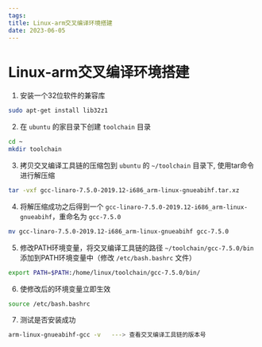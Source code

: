 ```yaml
---
tags: 
title: Linux-arm交叉编译环境搭建
date: 2023-06-05
---
```

# Linux-arm交叉编译环境搭建

1. 安装一个32位软件的兼容库
```bash
sudo apt-get install lib32z1
```


2. 在 `ubuntu` 的家目录下创建 `toolchain` 目录

```BASH
cd ~
mkdir toolchain
```
 
3. 拷贝交叉编译工具链的压缩包到 `ubuntu` 的 `~/toolchain` 目录下, 使用tar命令进行解压缩
```BASH
tar -vxf gcc-linaro-7.5.0-2019.12-i686_arm-linux-gnueabihf.tar.xz
```

4. 将解压缩成功之后得到一个 `gcc-linaro-7.5.0-2019.12-i686_arm-linux-gnueabihf`，重命名为 `gcc-7.5.0`
```bash
mv gcc-linaro-7.5.0-2019.12-i686_arm-linux-gnueabihf gcc-7.5.0
```

5. 修改PATH环境变量，将交叉编译工具链的路径 `~/toolchain/gcc-7.5.0/bin` 添加到PATH环境变量中（修改 `/etc/bash.bashrc` 文件）
	
```bash
export PATH=$PATH:/home/linux/toolchain/gcc-7.5.0/bin/
```
 
6. 使修改后的环境变量立即生效
	
```bash
source /etc/bash.bashrc
```
 
7. 测试是否安装成功 
	
```bash
arm-linux-gnueabihf-gcc -v   ---> 查看交叉编译工具链的版本号
```